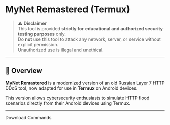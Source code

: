 # MyNet Remastered (Termux)

> ⚠️ **Disclaimer**  
> This tool is provided **strictly for educational and authorized security testing purposes** only.  
> Do **not** use this tool to attack any network, server, or service without explicit permission.  
> Unauthorized use is illegal and unethical.

---

## 📌 Overview

**MyNet Remastered** is a modernized version of an old Russian Layer 7 HTTP DDoS tool, now adapted for use in **Termux** on Android devices.

This version allows cybersecurity enthusiasts to simulate HTTP flood scenarios directly from their Android devices using Termux.

---

Download Commands 


